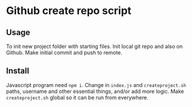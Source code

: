 # Github create repo script

## Usage

To init new project folder with starting files. Init local git repo and also on Github. Make initial commit and push to remote.

## Install

Javascript program need `npm i`. Change in `index.js` and `createproject.sh` paths, username and other essential things, and/or add more logic. Make `createproject.sh` global so it can be run from everywhere.

